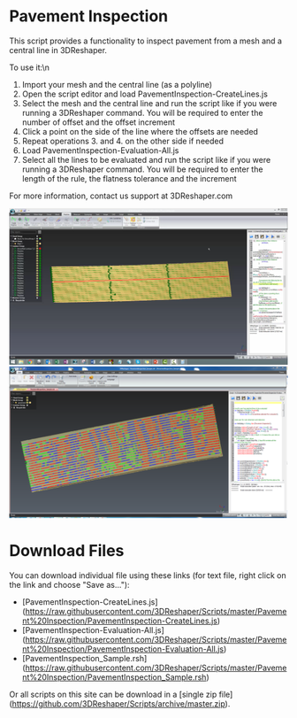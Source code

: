 # Pavement Inspection

This script provides a functionality to inspect pavement from a mesh and a central line in 3DReshaper.

To use it:\n
1. Import your mesh and the central line (as a polyline)
2. Open the script editor and load PavementInspection-CreateLines.js
3. Select the mesh and the central line and run the script like if you were running a 3DReshaper command. You will be required to enter the number of offset and the offset increment
4. Click a point on the side of the line where the offsets are needed
5. Repeat operations 3. and 4. on the other side if needed
6. Load PavementInspection-Evaluation-All.js
7. Select all the lines to be evaluated and run the script like if you were running a 3DReshaper command. You will be required to enter the length of the rule, the flatness tolerance and the increment

For more information, contact us support at 3DReshaper\.com

![alt text](https://raw.githubusercontent.com/3DReshaper/Scripts/master/Pavement%20Inspection/Screenshot1.png "screenshot1")
![alt text](https://raw.githubusercontent.com/3DReshaper/Scripts/master/Pavement%20Inspection/Screenshot2.png "screenshot2")

# Download Files

You can download individual file using these links (for text file, right click on the link and choose "Save as..."):

- [PavementInspection-CreateLines.js] (https://raw.githubusercontent.com/3DReshaper/Scripts/master/Pavement%20Inspection/PavementInspection-CreateLines.js)
- [PavementInspection-Evaluation-All.js] (https://raw.githubusercontent.com/3DReshaper/Scripts/master/Pavement%20Inspection/PavementInspection-Evaluation-All.js)
- [PavementInspection_Sample.rsh] (https://raw.githubusercontent.com/3DReshaper/Scripts/master/Pavement%20Inspection/PavementInspection_Sample.rsh)

Or all scripts on this site can be download in a [single zip file] (https://github.com/3DReshaper/Scripts/archive/master.zip).
